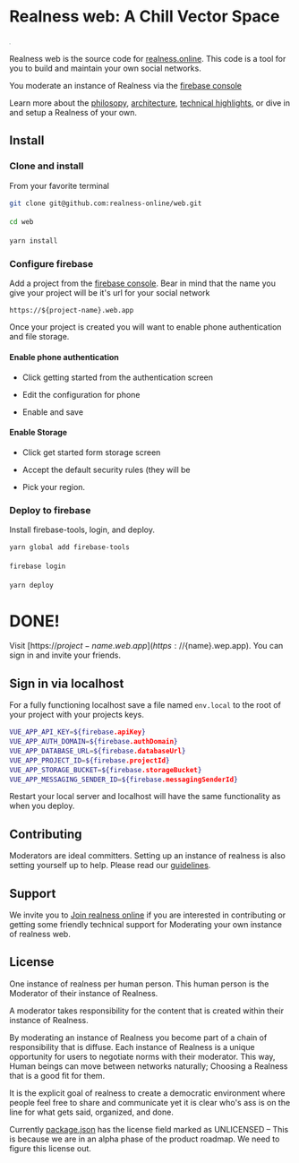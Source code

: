 # Realness web: A Chill Vector Space

![realness online](src/icons.svg)

Realness web is the source code for [realness.online](https://realness.online). This code is a tool for you to build and maintain your own social networks.

You moderate an instance of Realness via the [firebase console](https://firebase.google.com)

Learn more about the [philosopy](docs/philosophy.md), [architecture](docs/architecture.md), [technical highlights](docs/highlights.md), or dive in and setup a Realness of your own.

## Install

### Clone and install

From your favorite terminal

``` bash
git clone git@github.com:realness-online/web.git

cd web

yarn install

```
### Configure firebase

Add a project from the [firebase console](https://console.firebase.google.com). Bear in mind that the name you give your project will be it's url for your social network

```
https://${project-name}.web.app
```
Once your project is created you will want to enable phone authentication and file storage.

#### Enable phone authentication

- Click getting started from the authentication screen

- Edit the configuration for phone

- Enable and save

#### Enable Storage

- Click get started form storage screen

- Accept the default security rules (they will be

- Pick your region.

### Deploy to firebase

Install firebase-tools, login, and deploy.

``` bash
yarn global add firebase-tools

firebase login

yarn deploy
```

# DONE!

Visit [https://${project-name}.web.app](https://${name}.wep.app). You can sign in and invite your friends.

## Sign in via localhost

For a fully functioning localhost save a file named ```env.local``` to the root of your project with your projects keys.

``` bash
VUE_APP_API_KEY=${firebase.apiKey}
VUE_APP_AUTH_DOMAIN=${firebase.authDomain}
VUE_APP_DATABASE_URL=${firebase.databaseUrl}
VUE_APP_PROJECT_ID=${firebase.projectId}
VUE_APP_STORAGE_BUCKET=${firebase.storageBucket}
VUE_APP_MESSAGING_SENDER_ID=${firebase.messagingSenderId}
```

Restart your local server and localhost will have the same functionality as when you deploy.

## Contributing

Moderators are ideal committers. Setting up an instance of realness is also setting yourself up to help. Please read our [guidelines](docs/contributing.md).

## Support

We invite you to [Join realness online](https://realness.online) if you are interested in contributing or getting some friendly technical support for Moderating your own instance of realness web.

## License

One instance of realness per human person. This human person is the Moderator of their instance of Realness.

A moderator takes responsibility for the content that is created within their instance of Realness.

By moderating an instance of Realness you become part of a chain of responsibility that is diffuse. Each instance of Realness is a unique opportunity for users to negotiate norms with their moderator. This way, Human beings can move between networks naturally; Choosing a Realness that is a good fit for them.

It is the explicit goal of realness to create a democratic environment where people feel free to share and communicate yet it is clear who's ass is on the line for what gets said, organized, and done.

Currently [package.json](package.json) has the license field marked as UNLICENSED – This is because we are in an alpha phase of the product roadmap. We need to figure this license out.
